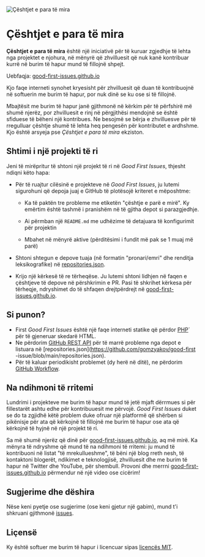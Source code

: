 ![Çështjet e para të mira](./assets/github/social-preview.png)

# Çështjet e para të mira

**Çështjet e para të mira** është një iniciativë për të kuruar zgjedhje të lehta nga projektet e njohura, në mënyrë që zhvilluesit që nuk kanë kontribuar kurrë në burim të hapur mund të fillojnë shpejt.

Uebfaqja: [good-first-issues.github.io](https://good-first-issues.github.io)

Kjo faqe interneti synohet kryesisht për zhvilluesit që duan të kontribuojnë në softuerin me burim të hapur, por nuk dinë se ku ose si të fillojnë.

Mbajtësit me burim të hapur janë gjithmonë në kërkim për të përfshirë më shumë njerëz, por zhvilluesit e rinj në përgjithësi mendojnë se është sfiduese të bëheni një kontribues. Ne besojmë se bërja e zhvilluesve për të rregulluar çështje shumë të lehta heq pengesën për kontributet e ardhshme. Kjo është arsyeja pse *Çështjet e para të mira* ekziston.

## Shtimi i një projekti të ri

Jeni të mirëpritur të shtoni një projekt të ri në *Good First Issues*, thjesht ndiqni këto hapa:

- Për të ruajtur cilësinë e projekteve në *Good First Issues*, ju lutemi sigurohuni që depoja juaj e GitHub të plotësojë kriteret e mëposhtme:

     - Ka të paktën tre probleme me etiketën "çështje e parë e mirë". Ky emërtim është tashmë i pranishëm në të gjitha depot si parazgjedhje.

     - Ai përmban një `README.md` me udhëzime të detajuara të konfigurimit për projektin

     - Mbahet në mënyrë aktive (përditësimi i fundit më pak se 1 muaj më parë)

- Shtoni shtegun e depove tuaja (në formatin "pronari/emri" dhe renditja leksikografike) në [repositories.json](https://github.com/gomzyakov/good-first-issue/blob/main/repositories.json).

- Krijo një kërkesë të re tërheqëse. Ju lutemi shtoni lidhjen në faqen e çështjeve të depove në përshkrimin e PR. Pasi të shkrihet kërkesa për tërheqje, ndryshimet do të shfaqen drejtpërdrejt në [good-first-issues.github.io](https://good-first-issues.github.io).

## Si punon?

- First *Good First Issues* është një faqe interneti statike që përdor [PHP](https://www.php.net)` për të gjeneruar skedarë HTML.
- Ne përdorim [GitHub REST API](https://docs.github.com/en/rest) për të marrë probleme nga depot e listuara në [repositories.json](https://github.com/gomzyakov/good-first -issue/blob/main/repositories.json).
- Për të kaluar periodikisht problemet (dy herë në ditë), ne përdorim [GitHub Workflow](https://docs.github.com/en/actions/using-workflows).

## Na ndihmoni të rritemi

Lundrimi i projekteve me burim të hapur mund të jetë mjaft dërrmues si për fillestarët ashtu edhe për kontribuuesit me përvojë. *Good First Issues* duket se do ta zgjidhë këtë problem duke ofruar një platformë që shërben si pikënisje për ata që kërkojnë të fillojnë me burim të hapur ose ata që kërkojnë të hyjnë në një projekt të ri.

Sa më shumë njerëz që dinë për [good-first-issues.github.io](https://good-first-issues.github.io), aq më mirë. Ka mënyra të ndryshme që mund të na ndihmoni të rritemi: ju mund të kontribuoni në listat "të mrekullueshme", të bëni një blog rreth nesh, të kontaktoni blogerët, ndikimet e teknologjisë, zhvilluesit dhe me burim të hapur në Twitter dhe YouTube, për shembull. Provoni dhe merrni [good-first-issues.github.io](https://good-first-issues.github.io) përmendur në një video ose cicërim!

## Sugjerime dhe dëshira

Nëse keni pyetje ose sugjerime (ose keni gjetur një gabim), mund t'i shkruani gjithmonë [issues](https://github.com/good-first-issues/good-first-issues.github.io/issues).

## Liçensë

Ky është softuer me burim të hapur i licencuar sipas [licencës MIT](https://github.com/good-first-issues/good-first-issues.github.io/blob/main/LICENSE).